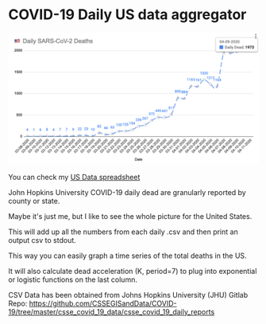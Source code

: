 # COVID-19 Daily US data aggregator

<img src="data/screenshot.png"/>

You can check my [US Data spreadsheet](https://docs.google.com/spreadsheets/d/1ClwG2FKio0xnAolBY6gnO1fMKWyXAqaqavL3EjkXA-s/edit?usp=sharing)

John Hopkins University COVID-19 daily dead are granularly reported by county or state.

Maybe it's just me, but I like to see the whole picture for the United States.

This will add up all the numbers from each daily .csv and then print an output csv to stdout.

This way you can easily graph a time series of the total deaths in the US.

It will also calculate dead acceleration (K, period=7) to plug into exponential or logistic functions on the last column.

CSV Data has been obtained from Johns Hopkins University (JHU) Gitlab Repo:
https://github.com/CSSEGISandData/COVID-19/tree/master/csse_covid_19_data/csse_covid_19_daily_reports
